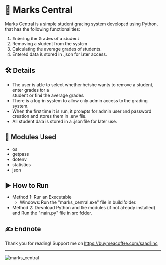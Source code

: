 # 💯 Marks Central
Marks Central is a simple student grading system developed using Python, that has the following functionalities:  
1. Entering the Grades of a student  
2. Removing a student from the system  
3. Calculating the average grades of students.
4. Entered data is stored in .json for later access.

## 🛠️ Details
- The user is able to select whether he/she wants to remove a student, enter grades for a  
student or find the average grades.  
-   There is a log-in system to allow only admin access to the grading system.
-   When the first time it is run, it prompts for admin user and password creation and stores them in .env file.
- All student data is stored in a .json file for later use.

## 📝 Modules Used
- os
- getpass
- dotenv
- statistics
- json

## ▶️ How to Run
- Method 1: Run an Executable
   - Windows: Run the "marks_central.exe" file in build folder.
- Method 2: Download Python and the modules (if not already installed) and Run the "main.py" file in src folder.

## ✍️ Endnote
Thank you for reading!
Support me on https://buymeacoffee.com/saad1inc

---
![marks_central](https://github.com/user-attachments/assets/8f1c9eb2-1324-48c6-8f3a-603d274d0fc2)
